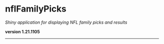 # nflFamilyPicks

*Shiny application for displaying NFL family picks and results*

**version 1.21.1105**

----------
